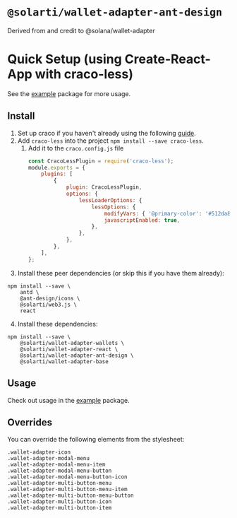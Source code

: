 # `@solarti/wallet-adapter-ant-design`

Derived from and credit to @solana/wallet-adapter

# Quick Setup (using Create-React-App with craco-less)
See the [example](https://github.com/miraland-labs/solarti-wallet-adapter/tree/master/packages/example) package for more usage.

## Install

1. Set up craco if you haven't already using the following [guide](https://github.com/gsoft-inc/craco/blob/master/packages/craco/README.md#installation).
2. Add `craco-less` into the project `npm install --save craco-less`.
   1. Add it to the `craco.config.js` file
        ```javascript
        const CracoLessPlugin = require('craco-less');
        module.exports = {
            plugins: [
                {
                    plugin: CracoLessPlugin,
                    options: {
                        lessLoaderOptions: {
                            lessOptions: {
                                modifyVars: { '@primary-color': '#512da8' },
                                javascriptEnabled: true,
                            },
                        },
                    },
                },
            ],
        };
        ```
3. Install these peer dependencies (or skip this if you have them already):

```
npm install --save \
    antd \
    @ant-design/icons \
    @solarti/web3.js \
    react
```
4. Install these dependencies:

```
npm install --save \
    @solarti/wallet-adapter-wallets \
    @solarti/wallet-adapter-react \
    @solarti/wallet-adapter-ant-design \
    @solarti/wallet-adapter-base
```


## Usage
Check out usage in the [example](https://github.com/miraland-labs/solarti-wallet-adapter/tree/master/packages/starter/example) package.

## Overrides

You can override the following elements from the stylesheet:

```
.wallet-adapter-icon
.wallet-adapter-modal-menu
.wallet-adapter-modal-menu-item
.wallet-adapter-modal-menu-button
.wallet-adapter-modal-menu-button-icon
.wallet-adapter-multi-button-menu
.wallet-adapter-multi-button-menu-item
.wallet-adapter-multi-button-menu-button
.wallet-adapter-multi-button-icon
.wallet-adapter-multi-button-item
```
